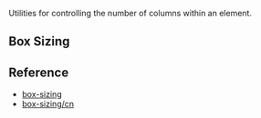 Utilities for controlling the number of columns within an element.

## Box Sizing

## Reference

- [box-sizing](https://tailwindcss.com/docs/columns)
- [box-sizing/cn](https://tailwindcss.c/docs/box-sizing)